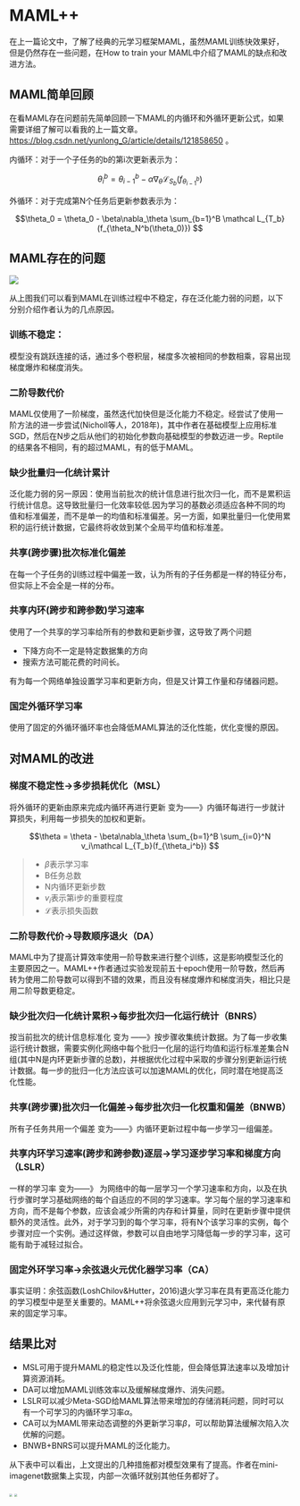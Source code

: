 # MAML++

在上一篇论文中，了解了经典的元学习框架MAML，虽然MAML训练快效果好，但是仍然存在一些问题，在How to train your MAML中介绍了MAML的缺点和改进方法。

## MAML简单回顾

在看MAML存在问题前先简单回顾一下MAML的内循环和外循环更新公式，如果需要详细了解可以看我的上一篇文章。https://blog.csdn.net/yunlong_G/article/details/121858650 。

内循环：对于一个子任务的b的第i次更新表示为：

$$\theta_i^b=\theta_{i-1}^b-\alpha\nabla_\theta \mathcal L_{S_b}(f_{\theta_{i-1}^b}) $$

外循环：对于完成第N个任务后更新参数表示为：

$$\theta_0 = \theta_0 - \beta\nabla_\theta \sum_{b=1}^B \mathcal L_{T_b}(f_{\theta_N^b(\theta_0)}) $$

## MAML存在的问题

![](F:\DLUT\我爱敲代码\笔记\learn\png\MAML++\result.png)

从上图我们可以看到MAML在训练过程中不稳定，存在泛化能力弱的问题，以下分别介绍作者认为的几点原因。

### 训练不稳定：

模型没有跳跃连接的话，通过多个卷积层，梯度多次被相同的参数相乘，容易出现梯度爆炸和梯度消失。

### 二阶导数代价

MAML仅使用了一阶梯度，虽然迭代加快但是泛化能力不稳定。经尝试了使用一阶方法的进一步尝试(Nicholl等人，2018年)，其中作者在基础模型上应用标准SGD，然后在N步之后从他们的初始化参数向基础模型的参数迈进一步。Reptile的结果各不相同，有的超过MAML，有的低于MAML。

### 缺少批量归一化统计累计

泛化能力弱的另一原因：使用当前批次的统计信息进行批次归一化，而不是累积运行统计信息。这导致批量归一化效率较低.因为学习的基数必须适应各种不同的均值和标准偏差，而不是单一的均值和标准偏差。另一方面，如果批量归一化使用累积的运行统计数据，它最终将收敛到某个全局平均值和标准差。

### 共享(跨步骤)批次标准化偏差

在每一个子任务的训练过程中偏差一致，认为所有的子任务都是一样的特征分布，但实际上不会全是一样的分布。

### 共享内环(跨步和跨参数)学习速率

使用了一个共享的学习率给所有的参数和更新步骤，这导致了两个问题

- 下降方向不一定是特定数据集的方向
- 搜索方法可能花费的时间长。

有为每一个网络单独设置学习率和更新方向，但是又计算工作量和存储器问题。

### 国定外循环学习率

使用了固定的外循环循环率也会降低MAML算法的泛化性能，优化变慢的原因。





## 对MAML的改进



### 梯度不稳定性→多步损耗优化（MSL）

将外循环的更新由原来完成内循环再进行更新  变为——》内循环每进行一步就计算损失，利用每一步损失的加权和更新。

$$\theta = \theta - \beta\nabla_\theta \sum_{b=1}^B \sum_{i=0}^N v_i\mathcal L_{T_b}(f_{\theta_i^b}) $$

>- $\beta$表示学习率
>- B任务总数
>- N内循环更新步数
>- $v_i$表示第i步的重要程度
>- $\mathcal L$表示损失函数

### 二阶导数代价→导数顺序退火（DA）

MAML中为了提高计算效率使用一阶导数来进行整个训练，这是影响模型泛化的主要原因之一。MAML++作者通过实验发现前五十epoch使用一阶导数，然后再转为使用二阶导数可以得到不错的效果，而且没有梯度爆炸和梯度消失，相比只是用二阶导数更稳定。

### 缺少批次归一化统计累积→每步批次归一化运行统计（BNRS）

按当前批次的统计信息标准化 变为  ——》按步骤收集统计数据。为了每一步收集运行统计数据，需要实例化网络中每个批归一化层的运行均值和运行标准差集合N组(其中N是内环更新步骤的总数)，并根据优化过程中采取的步骤分别更新运行统计数据。每一步的批归一化方法应该可以加速MAML的优化，同时潜在地提高泛化性能。

### 共享(跨步骤)批次归一化偏差→每步批次归一化权重和偏差（BNWB）

所有子任务共用一个偏差 变为——》内循环更新过程中每一步学习一组偏差。

### 共享内环学习速率(跨步和跨参数)逐层→学习逐步学习率和梯度方向（LSLR）

一样的学习率 变为——》 为网络中的每一层学习一个学习速率和方向，以及在执行步骤时学习基础网络的每个自适应的不同的学习速率。学习每个层的学习速率和方向，而不是每个参数，应该会减少所需的内存和计算量，同时在更新步骤中提供额外的灵活性。此外，对于学习到的每个学习率，将有N个该学习率的实例，每个步骤对应一个实例。通过这样做，参数可以自由地学习降低每一步的学习率，这可能有助于减轻过拟合。

### 固定外环学习率→余弦退火元优化器学习率（CA）

事实证明：余弦函数(LoshChilov&Hutter，2016)退火学习率在具有更高泛化能力的学习模型中是至关重要的。MAML++将余弦退火应用到元学习中，来代替有原来的固定学习率。

## 结果比对

- MSL可用于提升MAML的稳定性以及泛化性能，但会降低算法速率以及增加计算资源消耗。
- DA可以增加MAML训练效率以及缓解梯度爆炸、消失问题。
- LSLR可以减少Meta-SGD给MAML算法带来增加的存储消耗问题，同时可以有一个可学习的内循环学习率$\alpha$。
- CA可以为MAML带来动态调整的外更新学习率$\beta$，可以帮助算法缓解次陷入次优解的问题。
- BNWB+BNRS可以提升MAML的泛化能力。

从下表中可以看出，上文提出的几种措施都对模型效果有了提高。作者在mini-imagenet数据集上实现，内部一次循环就别其他任务都好了。

<img src="F:\DLUT\我爱敲代码\笔记\learn\png\MAML++\2.png" style="zoom:33%;" />

<img src="F:\DLUT\我爱敲代码\笔记\learn\png\MAML++\3.png" style="zoom:33%;" />